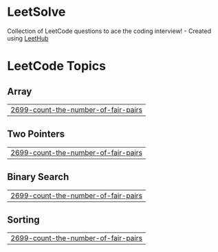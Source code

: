 # LeetSolve
Collection of LeetCode questions to ace the coding interview! - Created using [LeetHub](https://github.com/QasimWani/LeetHub)

<!---LeetCode Topics Start-->
# LeetCode Topics
## Array
|  |
| ------- |
| [2699-count-the-number-of-fair-pairs](https://github.com/chawlaamal170401/LeetSolve/tree/master/2699-count-the-number-of-fair-pairs) |
## Two Pointers
|  |
| ------- |
| [2699-count-the-number-of-fair-pairs](https://github.com/chawlaamal170401/LeetSolve/tree/master/2699-count-the-number-of-fair-pairs) |
## Binary Search
|  |
| ------- |
| [2699-count-the-number-of-fair-pairs](https://github.com/chawlaamal170401/LeetSolve/tree/master/2699-count-the-number-of-fair-pairs) |
## Sorting
|  |
| ------- |
| [2699-count-the-number-of-fair-pairs](https://github.com/chawlaamal170401/LeetSolve/tree/master/2699-count-the-number-of-fair-pairs) |
<!---LeetCode Topics End-->